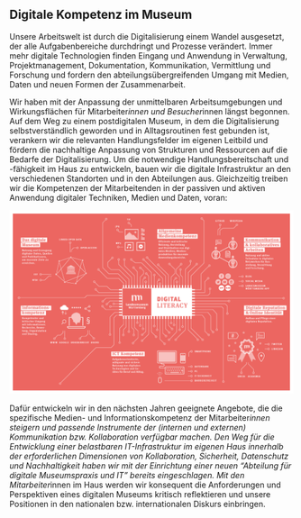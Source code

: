 ## Digitale Kompetenz im Museum 
Unsere Arbeitswelt ist durch die Digitalisierung einem Wandel ausgesetzt, der alle Aufgabenbereiche durchdringt und Prozesse verändert. Immer mehr digitale Technologien finden Eingang und Anwendung in Verwaltung, Projektmanagement, Dokumentation, Kommunikation, Vermittlung und Forschung und fordern den abteilungsübergreifenden Umgang mit Medien, Daten und neuen Formen der Zusammenarbeit.

Wir haben mit der Anpassung der unmittelbaren Arbeitsumgebungen und Wirkungsflächen für Mitarbeiter*innen und Besucher*innen längst begonnen. Auf dem Weg zu einem postdigitalen Museum, in dem die Digitalisierung selbstverständlich geworden und in Alltagsroutinen fest gebunden ist, verankern wir die relevanten Handlungsfelder im eigenen Leitbild und fördern die nachhaltige Anpassung von Strukturen und Ressourcen auf die Bedarfe der Digitalisierung. Um die notwendige Handlungsbereitschaft und -fähigkeit im Haus zu entwickeln, bauen wir die digitale Infrastruktur an den verschiedenen Standorten und in den Abteilungen aus. Gleichzeitig treiben wir die Kompetenzen der Mitarbeitenden in der passiven und aktiven Anwendung digitaler Techniken, Medien und Daten, voran:

![Digital Literacy im LMW](https://github.com/LMWStuttgart/Digitale-Strategie/blob/main/ressources/Grafik_Digital_Literacy.png)

Dafür entwickeln wir in den nächsten Jahren geeignete Angebote, die die spezifische Medien- und Informationskompetenz der Mitarbeiter*innen steigern und passende Instrumente der (internen und externen) Kommunikation bzw. Kollaboration verfügbar machen. Den Weg für die Entwicklung einer belastbaren IT-Infrastruktur im eigenen Haus innerhalb der erforderlichen Dimensionen von Kollaboration, Sicherheit, Datenschutz und Nachhaltigkeit haben wir mit der Einrichtung einer neuen “Abteilung für digitale Museumspraxis und IT” bereits eingeschlagen. Mit den Mitarbeiter*innen im Haus werden wir konsequent die Anforderungen und Perspektiven eines digitalen Museums kritisch reflektieren und unsere Positionen in den nationalen bzw. internationalen Diskurs einbringen.
